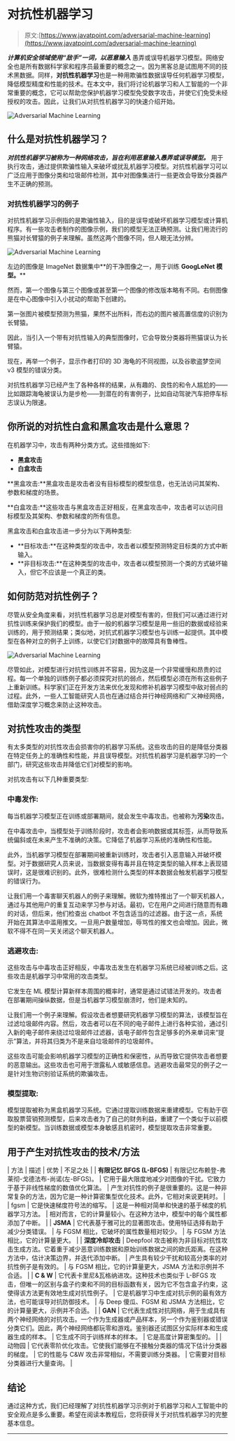 # 对抗性机器学习

> 原文:[https://www.javatpoint.com/adversarial-machine-learning](https://www.javatpoint.com/adversarial-machine-learning)

***计算机安全领域使用“敌手”一词，以恶意输入*** 愚弄或误导机器学习模型。网络安全也是所有数据科学家和程序员最重要的概念之一。因为黑客总是试图用不同的技术黑数据。同样，**对抗性机器学习**也是一种用欺骗性数据误导任何机器学习模型，降低模型精度和性能的技术。在本文中，我们将讨论机器学习和人工智能的一个非常重要的概念，它可以帮助您保护机器学习模型免受数字攻击，并使它们免受未经授权的攻击。因此，让我们从对抗性机器学习的快速介绍开始。

![Adversarial Machine Learning](../Images/45b7c0adc1c077b209a58e73a946efc0.png)

## 什么是对抗性机器学习？

***对抗性机器学习被称为一种网络攻击，旨在利用恶意输入愚弄或误导模型。*** 用于执行攻击，通过提供欺骗性输入来破坏或扰乱机器学习模型。对抗性机器学习可以广泛应用于图像分类和垃圾邮件检测，其中对图像集进行一些更改会导致分类器产生不正确的预测。

### 对抗性机器学习的例子

对抗性机器学习示例指的是欺骗性输入，目的是误导或破坏机器学习模型或计算机程序。有一些攻击者制作的图像示例，我们的模型无法正确预测。让我们用流行的熊猫对长臂猿的例子来理解。虽然这两个图像不同，但人眼无法分辨。

![Adversarial Machine Learning](../Images/32da0ac678eb026a936e9e07ae2bcc17.png)

左边的图像是 ImageNet 数据集中**的干净图像之一，用于训练 **GoogLeNet 模型。****

然而，第一个图像与第三个图像或甚至第一个图像的修改版本略有不同。右侧图像是在中心图像中引入小扰动的帮助下创建的。

第一张图片被模型预测为熊猫，果然不出所料，而右边的图片被高置信度的识别为长臂猿。

因此，当引入一个带有对抗性输入的典型图像时，它会导致分类器将熊猫误认为长臂猿。

现在，再举一个例子，显示作者打印的 3D 海龟的不同视图，以及谷歌盗梦空间 v3 模型的错误分类。

对抗性机器学习已经产生了各种各样的结果，从有趣的、良性的和令人尴尬的——比如跟踪海龟被误认为是步枪——到潜在的有害例子，比如自动驾驶汽车把停车标志误认为限速。

## 你所说的对抗性白盒和黑盒攻击是什么意思？

在机器学习中，攻击有两种分类方式。这些措施如下:

*   **黑盒攻击**
*   **白盒攻击**

**黑盒攻击:**黑盒攻击是攻击者没有目标模型的模型信息，也无法访问其架构、参数和梯度的场景。

**白盒攻击:**这些攻击与黑盒攻击正好相反，在黑盒攻击中，攻击者可以访问目标模型及其架构、参数和梯度的所有信息。

黑盒攻击和白盒攻击进一步分为以下两种类型:

*   **目标攻击:**在这种类型的攻击中，攻击者以模型预测特定目标类的方式中断输入。
*   **非目标攻击:**在这种类型的攻击中，攻击者以模型预测一个类的方式破坏输入，但它不应该是一个真正的类。

## 如何防范对抗性例子？

尽管从安全角度来看，对抗性机器学习总是对模型有害的，但我们可以通过进行对抗性训练来保护我们的模型。由于一般的机器学习模型是用一些旧的数据或经验来训练的，用于预测结果；类似地，对抗式机器学习模型也与训练一起提供。其中模型在各种对立的例子上训练，以使它们对数据中的故障具有鲁棒性。

![Adversarial Machine Learning](../Images/fb53bf951fc9f5a0b58097023a91e3b6.png)

尽管如此，对模型进行对抗性训练并不容易，因为这是一个非常缓慢和昂贵的过程。每一个单独的训练例子都必须探究对抗的弱点，然后模型必须在所有这些例子上重新训练。科学家们正在开发方法来优化发现和修补机器学习模型中敌对弱点的过程。此外，一些人工智能研究人员也在通过结合并行神经网络和广义神经网络，借助深度学习概念来防止这种攻击。

## 对抗性攻击的类型

有太多类型的对抗性攻击会损害你的机器学习系统。这些攻击的目的是降低分类器在特定任务上的准确性和性能，并且误导模型。对抗性机器学习是机器学习的一个部门，研究这些攻击并降低它们对模型的影响。

对抗攻击有以下几种重要类型:

### 中毒发作:

每当机器学习模型正在训练或部署期间，就会发生中毒攻击。也被称为**污染**攻击。

在中毒攻击中，当模型处于训练阶段时，攻击者会影响数据或其标签，从而导致系统偏斜或在未来产生不准确的决策。它降低了机器学习系统的准确性和性能。

此外，当机器学习模型在部署期间被重新训练时，攻击者引入恶意输入并破坏模型。对于数据研究人员来说，当数据变得有毒并且在特定类型的输入样本上表现错误时，这是很难识别的。此外，很难检测什么类型的样本数据会触发机器学习模型的错误行为。

让我们用一个毒害聊天机器人的例子来理解。微软为推特推出了一个聊天机器人，通过与其他用户的重复互动来学习参与对话。最初，它在用户之间进行随意而有趣的对话，但后来，他们检查出 chatbot 不包含适当的过滤器。由于这一点，系统开始在其算法中滥用推文。一旦用户数量增加，辱骂性的推文也会增加。因此，微软不得不在同一天关闭这个聊天机器人。

### 逃避攻击:

这些攻击与中毒攻击正好相反，中毒攻击发生在机器学习系统已经被训练之后。这些攻击是机器学习中常用的攻击类型。

它发生在 ML 模型计算新样本周围的概率时，通常是通过试错法开发的。攻击者在部署期间操纵数据，但是当机器学习模型崩溃时，他们是未知的。

让我们用一个例子来理解。假设攻击者想要研究机器学习模型的算法，该模型旨在过滤垃圾邮件内容。然后，攻击者可以在不同的电子邮件上进行各种实验，通过引入新的电子邮件来绕过垃圾邮件过滤器，该电子邮件包含足够多的外来单词来“提示”算法，并将其归类为不是来自垃圾邮件的垃圾邮件。

这些攻击可能会影响机器学习模型的正确性和保密性，从而导致它提供攻击者想要的恶意输出。这些攻击也可用于泄露私人或敏感信息。逃避攻击最常见的例子之一是针对生物识别验证系统的欺骗攻击。

### 模型提取:

模型提取被称为黑盒机器学习系统。它通过提取训练数据来重建模型。它有助于窃取股票营销预测模型，后来攻击者为了自己的财务利益，重建了一个类似于以前模型的新模型。当训练数据或模型本身敏感且机密时，模型提取攻击非常重要。

## 用于产生对抗性攻击的技术/方法

| 方法 | 描述 | 优势 | 不足之处 |
| **有限记忆 BFGS (L-BFGS)** | 有限记忆布赖登-弗莱彻-戈德法布-尚诺(左-BFGS)。 | 它用于最大限度地减少对图像的干扰。它致力于基于非线性梯度的数值优化算法。 | 产生对抗性的例子是很重要的。这是一种非常复杂的方法，因为它是一种计算密集型优化技术。此外，它相对来说更耗时。 |
| fgsm | 它是快速梯度符号法的缩写。 | 这是一种相对简单和快速的基于梯度的机器学习方法。 | 相对而言，它的计算量较小。在这种方法中，模型中的每个属性都添加了中断。 |
| **JSMA** | 它代表基于雅可比的显著图攻击。使用特征选择有助于减少分类错误。 | 与 FGSM 相比，它破坏的属性数量相对较少。 | 与 FGSM 方法相比，它的计算量更大。 |
| **深度冷却攻击** | Deepfool 攻击被称为非目标对抗性攻击生成方法。它着重于减少恶意训练数据和原始训练数据之间的欧氏距离。在这种方法中，估计决策边界，并迭代添加中断。 | 产生具有较少干扰和较高分类率的对抗性例子是有效的。 | 与 FGSM 相比，它的计算量更大，JSMA 方法和示例并不合适。 |
| **C & W** | 它代表卡里尼&瓦格纳进攻。这种技术也类似于 L-BFGS 攻击，但唯一的区别与盒子约束和不同的目标函数有关，因为它不包含盒子约束，这使得该方法更有效地生成对抗性例子。 | 它是机器学习中生成对抗示例的最有效方法，也可能误导对抗防御技术。 | 与 Deep 傻瓜、FGSM 和 JSMA 方法相比，它的计算量更大，示例并不合适。 |
| **GAN** | 它代表生成性对抗网络，用于生成具有两个神经网络的对抗攻击。一个作为生成器或产品样本，另一个作为鉴别器或错误分类它们。因此，两个神经网络都玩零和游戏。鉴别器还试图区分实际样本和生成器生成的样本。 | 它生成不同于训练样本的样本。 | 它是高度计算密集型的。 |
| 动物园 | 它代表零阶优化攻击。它使我们能够在不接触分类器的情况下估计分类器的梯度。 | 它的性能与 C&W 攻击非常相似，不需要训练分类器。 | 它需要对目标分类器进行大量查询。 |

## 结论

通过这种方式，我们已经理解了对抗性机器学习示例对于机器学习和人工智能中的安全观点是多么重要。希望在阅读本教程后，您将获得关于对抗性机器学习的完整基本信息。

* * *